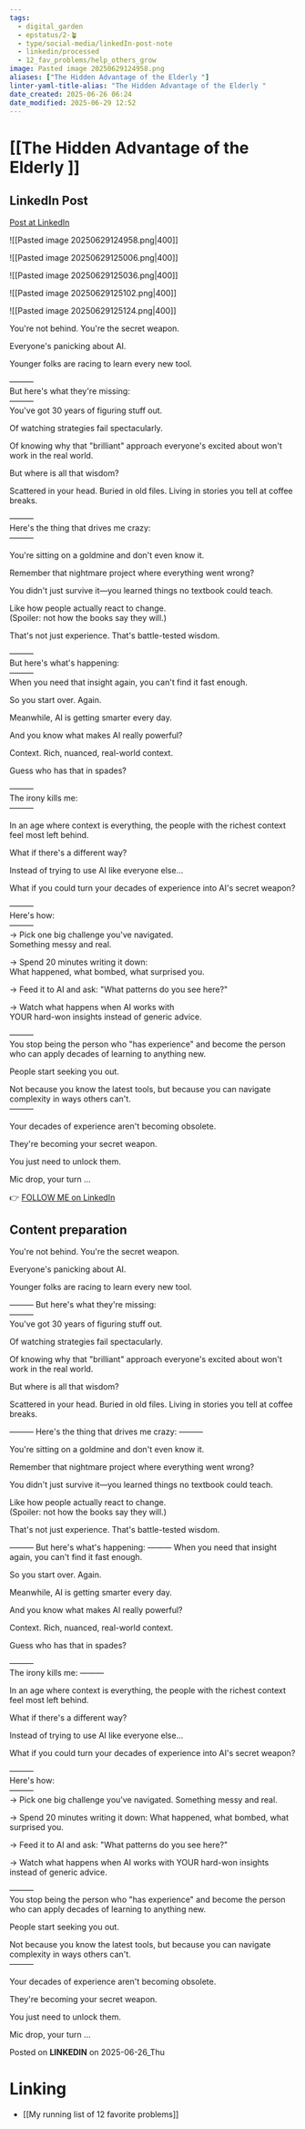 ```yaml
---
tags:
  - digital_garden
  - epstatus/2-🪴
  - type/social-media/linkedIn-post-note
  - linkedin/processed
  - 12_fav_problems/help_others_grow
image: Pasted image 20250629124958.png
aliases: ["The Hidden Advantage of the Elderly "]
linter-yaml-title-alias: "The Hidden Advantage of the Elderly "
date_created: 2025-06-26 06:24
date_modified: 2025-06-29 12:52
---
```

# [[The Hidden Advantage of the Elderly ]]

## LinkedIn Post

[Post at LinkedIn](https://www.linkedin.com/posts/sebastiankamilli_youre-not-behind-youre-the-secret-weapon-activity-7343880763316051970-hGAZ?utm_source=share&utm_medium=member_desktop&rcm=ACoAAA1M1pkBgWCYPhT45EpfLiHzViQqRWNCIv4)

![[Pasted image 20250629124958.png|400]]

![[Pasted image 20250629125006.png|400]]

![[Pasted image 20250629125036.png|400]]

![[Pasted image 20250629125102.png|400]]

![[Pasted image 20250629125124.png|400]]

You're not behind. You're the secret weapon.  
  
Everyone's panicking about AI.  
  
Younger folks are racing to learn every new tool.  
  
———  
But here's what they're missing:  
———  
You've got 30 years of figuring stuff out.  
  
Of watching strategies fail spectacularly.  
  
Of knowing why that "brilliant" approach everyone's excited about won't work in the real world.  
  
But where is all that wisdom?  
  
Scattered in your head. Buried in old files. Living in stories you tell at coffee breaks.  
  
———  
Here's the thing that drives me crazy:  
———  
  
You're sitting on a goldmine and don't even know it.  
  
Remember that nightmare project where everything went wrong?  
  
You didn't just survive it—you learned things no textbook could teach.  
  
Like how people actually react to change.  
(Spoiler: not how the books say they will.)  
  
That's not just experience. That's battle-tested wisdom.  
  
———  
But here's what's happening:  
———  
When you need that insight again, you can't find it fast enough.  
  
So you start over. Again.  
  
Meanwhile, AI is getting smarter every day.  
  
And you know what makes AI really powerful?  
  
Context. Rich, nuanced, real-world context.  
  
Guess who has that in spades?  
  
———  
The irony kills me:  
———  
  
In an age where context is everything, the people with the richest context feel most left behind.  
  
What if there's a different way?  
  
Instead of trying to use AI like everyone else…  
  
What if you could turn your decades of experience into AI's secret weapon?  
  
———  
Here's how:  
———  
→ Pick one big challenge you've navigated.  
Something messy and real.  
  
→ Spend 20 minutes writing it down:  
What happened, what bombed, what surprised you.  
  
→ Feed it to AI and ask: "What patterns do you see here?"  
  
→ Watch what happens when AI works with  
YOUR hard-won insights instead of generic advice.  
  
———  
You stop being the person who "has experience" and become the person who can apply decades of learning to anything new.  
  
People start seeking you out.  
  
Not because you know the latest tools, but because you can navigate complexity in ways others can't.  
———  
  
Your decades of experience aren't becoming obsolete.  
  
They're becoming your secret weapon.  
  
You just need to unlock them.  
  
Mic drop, your turn ...

👉 [FOLLOW ME on LinkedIn](https://www.linkedin.com/comm/mynetwork/discovery-see-all?usecase=PEOPLE_FOLLOWS&followMember=sebastiankamilli)

## Content preparation

You're not behind. You're the secret weapon.

Everyone's panicking about AI.

Younger folks are racing to learn every new tool.

———
But here's what they're missing:  
———  
You've got 30 years of figuring stuff out.

Of watching strategies fail spectacularly.

Of knowing why that "brilliant" approach everyone's excited about won't work in the real world.

But where is all that wisdom?

Scattered in your head. Buried in old files. Living in stories you tell at coffee breaks.  

———
Here's the thing that drives me crazy:
——— 

You're sitting on a goldmine and don't even know it.

Remember that nightmare project where everything went wrong?

You didn't just survive it—you learned things no textbook could teach.

Like how people actually react to change.  
(Spoiler: not how the books say they will.)

That's not just experience. That's battle-tested wisdom.  

———
But here's what's happening:
——— 
When you need that insight again, you can't find it fast enough.

So you start over. Again.

Meanwhile, AI is getting smarter every day.

And you know what makes AI really powerful?

Context. Rich, nuanced, real-world context.

Guess who has that in spades?  

———  
The irony kills me:
———  

In an age where context is everything, the people with the richest context feel most left behind.  

What if there's a different way?

Instead of trying to use AI like everyone else…

What if you could turn your decades of experience into AI's secret weapon?

———  
Here's how:  
———  
→ Pick one big challenge you've navigated. 
Something messy and real.

→ Spend 20 minutes writing it down: 
What happened, what bombed, what surprised you.

→ Feed it to AI and ask: "What patterns do you see here?"

→ Watch what happens when AI works with 
YOUR hard-won insights instead of generic advice.  

———  
You stop being the person who "has experience" and become the person who can apply decades of learning to anything new.

People start seeking you out.

Not because you know the latest tools, but because you can navigate complexity in ways others can't.  
———  

Your decades of experience aren't becoming obsolete.

They're becoming your secret weapon.

You just need to unlock them.

Mic drop, your turn ...

Posted on **LINKEDIN** on 2025-06-26_Thu

# Linking

+ [[My running list of 12 favorite problems]]